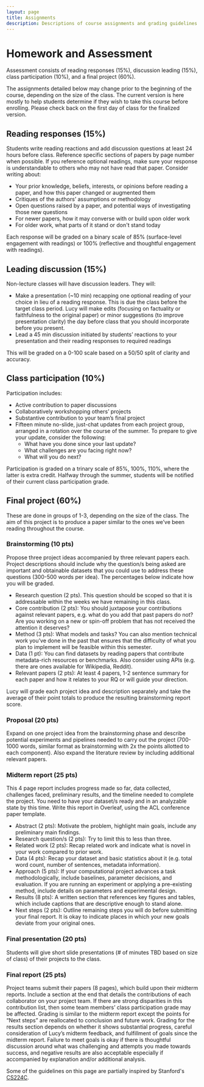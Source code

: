 ```yaml
---
layout: page
title: Assignments
description: Descriptions of course assignments and grading guidelines.
---
```


# Homework and Assessment

Assessment consists of reading responses (15%), discussion leading (15%), class participation (10%), and a final project (60%). 

The assignments detailed below may change prior to the beginning of the course, depending on the size of the class. The current version is here mostly to help students determine if they wish to take this course before enrolling. Please check back on the first day of class for the finalized version.  

## Reading responses (15%) 

Students write reading reactions and add discussion questions at least 24 hours before class. Reference specific sections of papers by page number when possible. If you reference optional readings, make sure your response is understandable to others who may not have read that paper. Consider writing about: 
- Your prior knowledge, beliefs, interests, or opinions before reading a paper, and how this paper changed or augmented them 
- Critiques of the authors’ assumptions or methodology 
- Open questions raised by a paper, and potential ways of investigating those new questions
- For newer papers, how it may converse with or build upon older work
- For older work, what parts of it stand or don't stand today

Each response will be graded on a binary scale of 85% (surface-level engagement with readings) or 100% (reflective and thoughtful engagement with readings).

## Leading discussion (15%)

Non-lecture classes will have discussion leaders. They will: 
- Make a presentation (~10 min) recapping one optional reading of your choice in lieu of a reading response. This is due the class before the target class period. Lucy will make edits (focusing on factuality or faithfulness to the original paper) or minor suggestions (to improve presentation clarity) the day before class that you should incorporate before you present.
- Lead a 45 min discussion initiated by students’ reactions to your presentation and their reading responses to required readings

This will be graded on a 0-100 scale based on a 50/50 split of clarity and accuracy. 

## Class participation (10%)

Participation includes: 
- Active contribution to paper discussions
- Collaboratively workshopping others’ projects
- Substantive contribution to your team’s final project 
- Fifteen minute no-slide, just-chat updates from each project group, arranged in a rotation over the course of the summer. To prepare to give your update, consider the following: 
  - What have you done since your last update? 
  - What challenges are you facing right now? 
  - What will you do next? 

Participation is graded on a trinary scale of 85%, 100%, 110%, where the latter is extra credit. Halfway through the summer, students will be notified of their current class participation grade. 

## Final project (60%) 

These are done in groups of 1-3, depending on the size of the class. The aim of this project is to produce a paper similar to the ones we’ve been reading throughout the course. 

### Brainstorming (10 pts)

Propose three project ideas accompanied by three relevant papers each. Project descriptions should include why the question/s being asked are important and obtainable datasets that you could use to address these questions (300-500 words per idea). The percentages below indicate how you will be graded. 
- Research question (2 pts). This question should be scoped so that it is addressable within the weeks we have remaining in this class. 
- Core contribution (2 pts): You should juxtapose your contributions against relevant papers, e.g. what do you add that past papers do not? Are you working on a new or spin-off problem that has not received the attention it deserves? 
- Method (3 pts): What models and tasks? You can also mention technical work you’ve done in the past that ensures that the difficulty of what you plan to implement will be feasible within this semester. 
- Data (1 pt): You can find datasets by reading papers that contribute metadata-rich resources or benchmarks. Also consider using APIs (e.g. there are ones available for Wikipedia, Reddit). 
- Relevant papers (2 pts): At least 4 papers, 1-2 sentence summary for each paper and how it relates to your RQ or will guide your direction.

Lucy will grade each project idea and description separately and take the average of their point totals to produce the resulting brainstorming report score. 

### Proposal (20 pts)

Expand on one project idea from the brainstorming phase and describe potential experiments and pipelines needed to carry out the project (700-1000 words, similar format as brainstorming with 2x the points allotted to each component). Also expand the literature review by including additional relevant papers. 

### Midterm report (25 pts)

This 4 page report includes progress made so far, data collected, challenges faced, preliminary results, and the timeline needed to complete the project. You need to have your dataset/s ready and in an analyzable state by this time. Write this report in Overleaf, using the ACL conference paper template. 
- Abstract (2 pts): Motivate the problem, highlight main goals, include any preliminary main findings. 
- Research question/s (2 pts): Try to limit this to less than three. 
- Related work (2 pts): Recap related work and indicate what is novel in your work compared to prior work.
- Data (4 pts): Recap your dataset and basic statistics about it (e.g. total word count, number of sentences, metadata information). 
- Approach (5 pts): If your computational project advances a task methodologically, include baselines, parameter decisions, and evaluation. If you are running an experiment or applying a pre-existing method, include details on parameters and experimental design. 
- Results (8 pts): A written section that references key figures and tables, which include captions that are descriptive enough to stand alone. 
- Next steps (2 pts): Outline remaining steps you will do before submitting your final report. It is okay to indicate places in which your new goals deviate from your original ones.

### Final presentation (20 pts)

Students will give short slide presentations (# of minutes TBD based on size of class) of their projects to the class. 

### Final report (25 pts)

Project teams submit their papers (8 pages), which build upon their midterm reports. Include a section at the end that details the contributions of each collaborator on your project team. If there are strong disparities in this contribution list, then some team members’ class participation grade may be affected. Grading is similar to the midterm report except the points for “Next steps” are reallocated to conclusion and future work. Grading for the results section depends on whether it shows substantial progress, careful consideration of Lucy’s midterm feedback, and fulfillment of goals since the midterm report. Failure to meet goals is okay if there is thoughtful discussion around what was challenging and attempts you made towards success, and negative results are also acceptable especially if accompanied by explanation and/or additional analysis. 

Some of the guidelines on this page are partially inspired by Stanford's [CS224C](https://web.stanford.edu/class/cs224c/logistics.html). 

